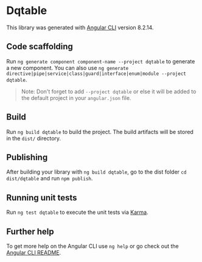 # Dqtable

This library was generated with [Angular CLI](https://github.com/angular/angular-cli) version 8.2.14.

## Code scaffolding

Run `ng generate component component-name --project dqtable` to generate a new component. You can also use `ng generate directive|pipe|service|class|guard|interface|enum|module --project dqtable`.
> Note: Don't forget to add `--project dqtable` or else it will be added to the default project in your `angular.json` file. 

## Build

Run `ng build dqtable` to build the project. The build artifacts will be stored in the `dist/` directory.

## Publishing

After building your library with `ng build dqtable`, go to the dist folder `cd dist/dqtable` and run `npm publish`.

## Running unit tests

Run `ng test dqtable` to execute the unit tests via [Karma](https://karma-runner.github.io).

## Further help

To get more help on the Angular CLI use `ng help` or go check out the [Angular CLI README](https://github.com/angular/angular-cli/blob/master/README.md).
